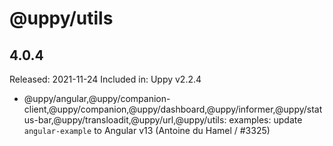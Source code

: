 # @uppy/utils

## 4.0.4

Released: 2021-11-24
Included in: Uppy v2.2.4

- @uppy/angular,@uppy/companion-client,@uppy/companion,@uppy/dashboard,@uppy/informer,@uppy/status-bar,@uppy/transloadit,@uppy/url,@uppy/utils: examples: update `angular-example` to Angular v13 (Antoine du Hamel / #3325)
